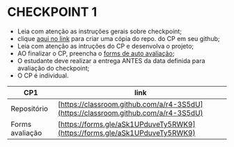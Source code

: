 # CHECKPOINT 1

- Leia com atenção as instruções gerais sobre checkpoint;
- clique [aqui no link](https://classroom.github.com/a/r4-3S5dU) para criar uma cópia do repo. do CP em seu github;
- Leia com atenção as intruções do CP e desenvolva o projeto;
- AO finalizar o CP, preencha o [forms de auto avaliação](https://forms.gle/aSk1UPduveTy5RWK9);
- O estudante deve realizar a entrega ANTES da data definida para avaliação do checkpoint;
- O CP é individual.

| CP1 | link |    
| ---- | ----- |
| Repositório   | [https://classroom.github.com/a/r4-3S5dU](https://classroom.github.com/a/r4-3S5dU)|
| Forms avaliação   | [https://forms.gle/aSk1UPduveTy5RWK9](https://forms.gle/aSk1UPduveTy5RWK9)|